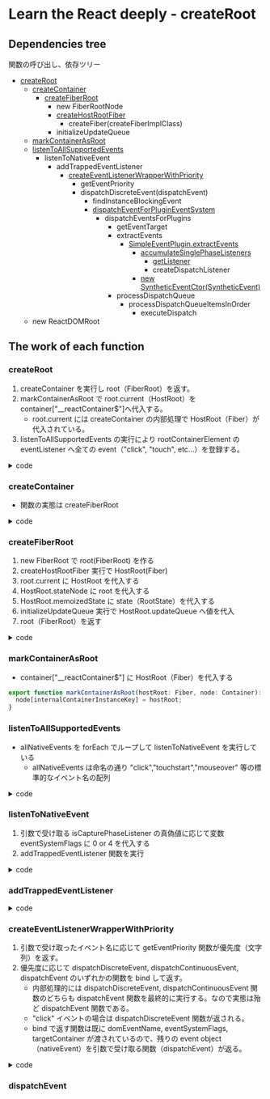 # Learn the React deeply - createRoot

## Dependencies tree

関数の呼び出し、依存ツリー

* [createRoot](https://github.com/facebook/react/blob/v19.0.0/packages/react-dom/src/client/ReactDOMRoot.js#L161)
  * [createContainer](https://github.com/facebook/react/blob/v19.0.0/packages/react-reconciler/src/ReactFiberReconciler.js#L228)
    * [createFiberRoot](https://github.com/facebook/react/blob/v19.0.0/packages/react-reconciler/src/ReactFiberRoot.js#L144)
      * new FiberRootNode
      * [createHostRootFiber](https://github.com/facebook/react/blob/v19.0.0/packages/react-reconciler/src/ReactFiber.js#L527)
        * createFiber(createFiberImplClass)
      * initializeUpdateQueue
  * [markContainerAsRoot](https://github.com/facebook/react/blob/v19.0.0/packages/react-dom-bindings/src/client/ReactDOMComponentTree.js#L66)
  * [listenToAllSupportedEvents](https://github.com/facebook/react/blob/v19.0.0/packages/react-dom-bindings/src/events/DOMPluginEventSystem.js#L415)
    * listenToNativeEvent
      * addTrappedEventListener
        * [createEventListenerWrapperWithPriority](https://github.com/facebook/react/blob/v19.0.0/packages/react-dom-bindings/src/events/ReactDOMEventListener.js#L85)
          * getEventPriority
          * dispatchDiscreteEvent(dispatchEvent)
            * findInstanceBlockingEvent
            * [dispatchEventForPluginEventSystem](https://github.com/facebook/react/blob/v19.0.0/packages/react-dom-bindings/src/events/DOMPluginEventSystem.js#L566)
              * dispatchEventsForPlugins
                * getEventTarget
                * extractEvents
                  * [SimpleEventPlugin.extractEvents](https://github.com/facebook/react/blob/v19.0.0/packages/react-dom-bindings/src/events/plugins/SimpleEventPlugin.js#L56)
                    * [accumulateSinglePhaseListeners](https://github.com/facebook/react/blob/v19.0.0/packages/react-dom-bindings/src/events/DOMPluginEventSystem.js#L694)
                      * [getListener](https://github.com/facebook/react/blob/v19.0.0/packages/react-native-renderer/src/legacy-events/ResponderEventPlugin.js#L241)
                      * createDispatchListener
                    * [new SyntheticEventCtor(SyntheticEvent)](https://github.com/facebook/react/blob/v19.0.0/packages/react-dom-bindings/src/events/SyntheticEvent.js#L46)
                * processDispatchQueue
                  * processDispatchQueueItemsInOrder
                    * executeDispatch
  * new ReactDOMRoot

## The work of each function

### createRoot

1. createContainer を実行し root（FiberRoot）を返す。
2. markContainerAsRoot で root.current（HostRoot）を container["__reactContainer$"]へ代入する。
    *  root.current には createContainer の内部処理で HostRoot（Fiber）が代入されている。
3. listenToAllSupportedEvents の実行により rootContainerElement の eventListener へ全ての event（"click", "touch", etc...）を登録する。

<details>

<summary>code</summary>

```ts
export function createRoot(
  container: Element | Document | DocumentFragment,
  options?: CreateRootOptions,
): RootType {
  // ...略

  // FiberRoot
  const root = createContainer(
    container,           // HTMLElement
    ConcurrentRoot,      // ConcurrentRoot = 1
    null,
    isStrictMode,
    concurrentUpdatesByDefaultOverride, // false
    identifierPrefix,    // option
    onUncaughtError,     // option
    onCaughtError,       // option
    onRecoverableError,  // option
    transitionCallbacks, // option
  );
  
  // root.current は HostRoot(Fiber)
  // container["__reactContainer$"] に HostRoot を代入する
  markContainerAsRoot(root.current, container);

  const rootContainerElement: Document | Element | DocumentFragment =
    container.nodeType === COMMENT_NODE
      ? (container.parentNode: any)
      : container;

  // rootContainerElement に全ての event を listen させる
  listenToAllSupportedEvents(rootContainerElement);

  return new ReactDOMRoot(root);
}
```

</details>

### createContainer

* 関数の実態は createFiberRoot

<details>

<summary>code</summary>

```ts
export function createContainer(
  containerInfo: Container,
  tag: RootTag,
  hydrationCallbacks: null | SuspenseHydrationCallbacks,
  isStrictMode: boolean,
  concurrentUpdatesByDefaultOverride: null | boolean,
  identifierPrefix: string,
  onUncaughtError: () => void,
  onCaughtError: () => void,
  onRecoverableError: () => void,
  transitionCallbacks: null | TransitionTracingCallbacks,
): OpaqueRoot {
  const hydrate = false;
  const initialChildren = null;
  return createFiberRoot(
    containerInfo,        // HTMLElement
    tag,                  // ConcurrentRoot = 1
    hydrate,              // false
    initialChildren,      // null
    hydrationCallbacks,   // null
    isStrictMode,         // true
    identifierPrefix,     // option
    onUncaughtError,      // option
    onCaughtError,        // option
    onRecoverableError,   // option
    transitionCallbacks,  // option
    null,
  );
}
```

</details>

### createFiberRoot

1. new FiberRoot で root(FiberRoot) を作る
2. createHostRootFiber 実行で HostRoot(Fiber)
3. root.current に HostRoot を代入する
4. HostRoot.stateNode に root を代入する
5. HostRoot.memoizedState に state（RootState）を代入する
6. initializeUpdateQueue 実行で HostRoot.updateQueue へ値を代入
7. root（FiberRoot）を返す

<details>

<summary>code</summary>

```ts
export function createFiberRoot(
  containerInfo: Container,
  tag: RootTag,
  hydrate: boolean,
  initialChildren: ReactNodeList,
  hydrationCallbacks: null | SuspenseHydrationCallbacks,
  isStrictMode: boolean,
  identifierPrefix: string,
  onUncaughtError: () => void,
  onCaughtError: () => void,
  onRecoverableError: () => void,
  transitionCallbacks: null | TransitionTracingCallbacks,
  formState: ReactFormState<any, any> | null,
): FiberRoot {
  // FiberRoot を作成
  const root: FiberRoot = (new FiberRootNode(
    containerInfo, 
    tag,
    hydrate,
    identifierPrefix,
    onUncaughtError,
    onCaughtError,
    onRecoverableError,
    formState,
  ): any);

  // Fiber（HostRoot）を作成
  const uninitializedFiber = createHostRootFiber(tag, isStrictMode);

  // FiberRoot の current に Fiber（HostRoot）を設定
  root.current = uninitializedFiber;
  uninitializedFiber.stateNode = root;

  if (enableCache) {
    const initialCache = createCache();
    retainCache(initialCache);
    root.pooledCache = initialCache;
    retainCache(initialCache);

    const initialState: RootState = {
      element: initialChildren,
      isDehydrated: hydrate,
      cache: initialCache,
    };
    uninitializedFiber.memoizedState = initialState;
  } else {
    const initialState: RootState = {
      element: initialChildren,
      isDehydrated: hydrate,
      cache: (null: any), // not enabled yet
    };
    uninitializedFiber.memoizedState = initialState;
  }

  // HostRoot.updateQueue に値を代入
  initializeUpdateQueue(uninitializedFiber);

  return root;
}
```

</details>

### markContainerAsRoot

* container["__reactContainer$"] に HostRoot（Fiber）を代入する

```ts
export function markContainerAsRoot(hostRoot: Fiber, node: Container): void {
  node[internalContainerInstanceKey] = hostRoot;
}
```

### listenToAllSupportedEvents

* allNativeEvents を forEach でループして listenToNativeEvent を実行している
  * allNativeEvents は命名の通り "click","touchstart","mouseover" 等の標準的なイベント名の配列

<details>

<summary>code</summary>

```ts
const listeningMarker = '_reactListening' + Math.random().toString(36).slice(2);

export function listenToAllSupportedEvents(rootContainerElement: EventTarget) {
  if (!(rootContainerElement: any)[listeningMarker]) {
    (rootContainerElement: any)[listeningMarker] = true;
    allNativeEvents.forEach(domEventName => {
      // We handle selectionchange separately because it
      // doesn't bubble and needs to be on the document.
      if (domEventName !== 'selectionchange') {
        if (!nonDelegatedEvents.has(domEventName)) {
          // click, touch などはこっち
          listenToNativeEvent(domEventName, false, rootContainerElement);
        }
        // play, canPlay などはこっち
        listenToNativeEvent(domEventName, true, rootContainerElement);
      }
    });
    // .....
  }
}
```

</details>

### listenToNativeEvent

1. 引数で受け取る isCapturePhaseListener の真偽値に応じて変数 eventSystemFlags に 0 or 4 を代入する
2. addTrappedEventListener 関数を実行


<details>

<summary>code</summary>

```ts
export function listenToNativeEvent(
  domEventName: DOMEventName,
  isCapturePhaseListener: boolean,
  target: EventTarget,
): void {
  // ...

  let eventSystemFlags = 0;
  if (isCapturePhaseListener) {
    // 4 が代入される
    eventSystemFlags |= IS_CAPTURE_PHASE;
  }
  addTrappedEventListener(
    target,                 // HTMLElement(root)
    domEventName,           // eventName
    eventSystemFlags,       // 0
    isCapturePhaseListener, // false
  );
}
```

</details>

### addTrappedEventListener

<details>

<summary>code</summary>

```ts
function addTrappedEventListener(
  targetContainer: EventTarget,                     // HTMLElement
  domEventName: DOMEventName,                       // eventName
  eventSystemFlags: EventSystemFlags,               // 0
  isCapturePhaseListener: boolean,                  // false
  isDeferredListenerForLegacyFBSupport?: boolean,   // undefined
) {
  let listener = createEventListenerWrapperWithPriority(
    targetContainer,
    domEventName,
    eventSystemFlags,
  );
  
  //...

  targetContainer =
    // false -> targetContainer がそのまま代入される
    enableLegacyFBSupport && isDeferredListenerForLegacyFBSupport
      ? (targetContainer: any).ownerDocument
      : targetContainer;

  let unsubscribeListener;
  
  // ...

  if (isCapturePhaseListener) {
    if (isPassiveListener !== undefined) {
      unsubscribeListener = addEventCaptureListenerWithPassiveFlag(
        targetContainer,
        domEventName,
        listener,
        isPassiveListener,
      );
    } else {
      unsubscribeListener = addEventCaptureListener(
        targetContainer,
        domEventName,
        listener,
      );
    }
  } else {
    if (isPassiveListener !== undefined) {
      unsubscribeListener = addEventBubbleListenerWithPassiveFlag(
        targetContainer,
        domEventName,
        listener,
        isPassiveListener,
      );
    } else {
      // click event はここを通りそう
      unsubscribeListener = addEventBubbleListener(
        targetContainer,
        domEventName,
        listener,
      );
    }
  }
}
```

</details>

### createEventListenerWrapperWithPriority

1. 引数で受け取ったイベント名に応じて getEventPriority 関数が優先度（文字列）を返す。
2. 優先度に応じて dispatchDiscreteEvent, dispatchContinuousEvent, dispatchEvent のいずれかの関数を bind して返す。
    * 内部処理的には dispatchDiscreteEvent, dispatchContinuousEvent 関数のどちらも dispatchEvent 関数を最終的に実行する。なので実態は殆ど dispatchEvent 関数である。
    * "click" イベントの場合は dispatchDiscreteEvent 関数が返される。
    * bind で返す関数は既に domEventName, eventSystemFlags, targetContainer が渡されているので、残りの event object（nativeEvent）を引数で受け取る関数（dispatchEvent）が返る。

<details>

<summary>code</summary>

```ts
export function createEventListenerWrapperWithPriority(
  targetContainer: EventTarget,
  domEventName: DOMEventName,
  eventSystemFlags: EventSystemFlags,
): Function {
  const eventPriority = getEventPriority(domEventName);
  let listenerWrapper;
  switch (eventPriority) {
    case DiscreteEventPriority:
      // click event など多くのイベントはこの case
      listenerWrapper = dispatchDiscreteEvent;
      break;
    case ContinuousEventPriority:
      listenerWrapper = dispatchContinuousEvent;
      break;
    case DefaultEventPriority:
    default:
      listenerWrapper = dispatchEvent;
      break;
  }
  return listenerWrapper.bind(
    null,
    domEventName,
    eventSystemFlags,
    targetContainer,
  );
}
```

</details>

### dispatchEvent
